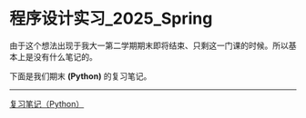 # 程序设计实习_2025_Spring

由于这个想法出现于我大一第二学期期末即将结束、只剩这一门课的时候。所以基本上是没有什么笔记的。

下面是我们期末 **(Python)** 的复习笔记。

---
[复习笔记（Python）](https://lh314-pku.github.io/notes/Programming_Internship/qmfx.md)
